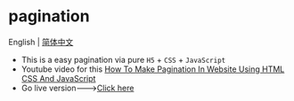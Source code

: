 # pagination
  English | [简体中文](https://github.com/Ashuai-jpg/pagination/blob/master/README-zh_CN.md)
- This is a easy pagination via pure `H5` + `CSS` + `JavaScript`
- Youtube video for this [How To Make Pagination In Website Using HTML CSS And JavaScript](https://www.youtube.com/watch?v=Ejdir7bwCpk)
- Go live version---><a href="https://ashuai-jpg.github.io/pagination/" target="_blank">Click here</a>
